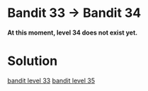 <h1>Bandit 33 &#x2192; Bandit 34 </h1>

<p><strong>At this moment, level 34 does not exist yet.</strong></p>

<h1>Solution</h1>

[bandit level 33](33.md)
[bandit level 35](35.md)
